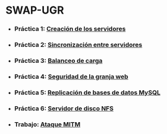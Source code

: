 # SWAP-UGR

- ### Práctica 1: [Creación de los servidores](P1/README.md)

- ### Práctica 2: [Sincronización entre servidores](P2/README.md)

- ### Práctica 3: [Balanceo de carga](P3/README.md)

- ### Práctica 4: [Seguridad de la granja web](P4/README.md)

- ### Práctica 5: [Replicación de bases de datos MySQL](P5/README.md)

- ### Práctica 6: [Servidor de disco NFS](P6/README.md)

- ### Trabajo: [Ataque MITM](Trabajo/Maninthemiddle.pdf)
